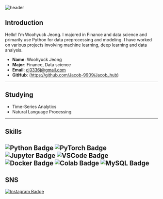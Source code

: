 ![header](https://capsule-render.vercel.app/api?type=transparent&color=timeAuto&height=300&section=header&text=Welcome&desc=Jacob`s%20Github%20Profile&fontSize=90&descSize=20&descAlign=70&descAlignY=70)

## Introduction

Hello! I'm Woohyuck Jeong. I majored in Finance and data science and primarily use Python for data preprocessing and modeling. 
I have worked on various projects involving machine learning, deep learning and data analysis.

- **Name**: Woohyuck Jeong
- **Major**: Finance, Data science
- **Email**: cj0336j@gmail.com
- **GitHub**: (https://github.com/Jacob-9909/Jacob_hub)
---
## Studying
- Time-Series Analytics
- Natural Language Processing
---
## Skills
![Python Badge](https://img.shields.io/badge/Python-3776AB?style=plastic&logo=Python&logoColor=white)
![PyTorch Badge](https://img.shields.io/badge/PyTorch-EE4C2C?style=plastic&logo=PyTorch&logoColor=white)
![Jupyter Badge](https://img.shields.io/badge/Jupyter-F37626?style=flat-square&logo=Jupyter&logoColor=white)
![VSCode Badge](https://img.shields.io/badge/VSCode-007ACC?style=flat-square&logo=VisualStudioCode&logoColor=white)
![Docker Badge](https://img.shields.io/badge/Docker-2496ED?style=flat-square&logo=Docker&logoColor=white)
![Colab Badge](https://img.shields.io/badge/Colab-F9AB00?style=flat-square&logo=Google%20Colab&logoColor=white)
![MySQL Badge](https://img.shields.io/badge/MySQL-4479A1?style=flat-square&logo=MySQL&logoColor=white)
---
## SNS
[![Instagram Badge](https://img.shields.io/badge/Instagram-E4405F?style=flat-square&logo=Instagram&logoColor=white)](https://www.instagram.com/hyuck__woo/)


